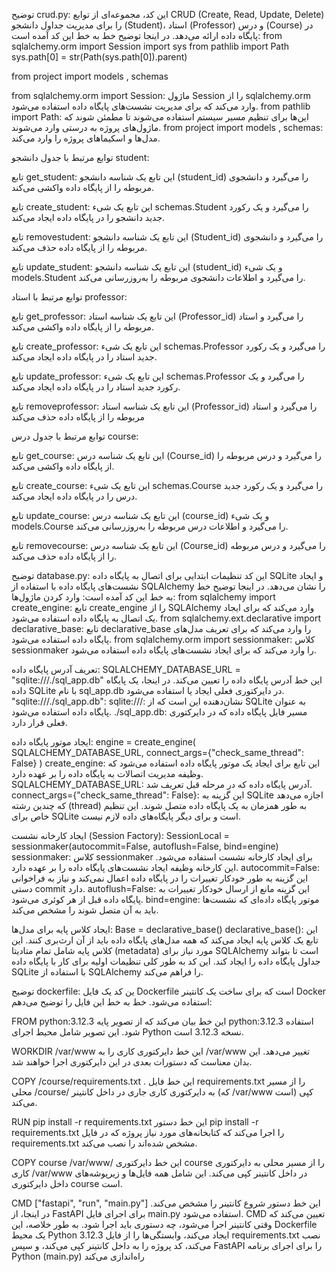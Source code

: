 توضیح crud.py:
این کد، مجموعه‌ای از توابع CRUD (Create, Read, Update, Delete) را برای مدیریت جداول دانشجو (Student)، استاد (Professor) و درس (Course) در پایگاه داده ارائه می‌دهد. در اینجا توضیح خط به خط این کد آمده است:
from sqlalchemy.orm import Session
import sys
from pathlib import Path
sys.path[0] = str(Path(sys.path[0]).parent)

from project import models , schemas

from sqlalchemy.orm import Session: ماژول Session را از sqlalchemy.orm وارد می‌کند که برای مدیریت نشست‌های پایگاه داده استفاده می‌شود.
from pathlib import Path: این‌ها برای تنظیم مسیر سیستم استفاده می‌شوند تا مطمئن شوند که ماژول‌های پروژه به درستی وارد می‌شوند.
from project import models , schemas: مدل‌ها و اسکیماهای پروژه را وارد می‌کند.

توابع مرتبط با جدول دانشجو student:

تابع get_student:
این تابع یک شناسه دانشجو (student_id) را می‌گیرد و دانشجوی مربوطه را از پایگاه داده واکشی می‌کند.

تابع create_student:
این تابع یک شیء schemas.Student را می‌گیرد و یک رکورد جدید دانشجو را در پایگاه داده ایجاد می‌کند.

تابع removestudent:
این تابع یک شناسه دانشجو (Student_id) را می‌گیرد و دانشجوی مربوطه را از پایگاه داده حذف می‌کند.

تابع update_student:
این تابع یک شناسه دانشجو (student_id) و یک شیء models.Student را می‌گیرد و اطلاعات دانشجوی مربوطه را به‌روزرسانی می‌کند.

توابع مرتبط با استاد professor:

تابع get_professor:
این تابع یک شناسه استاد (Professor_id) را می‌گیرد و استاد مربوطه را از پایگاه داده واکشی می‌کند.

تابع create_professor:
این تابع یک شیء schemas.Professor را می‌گیرد و یک رکورد جدید استاد را در پایگاه داده ایجاد می‌کند.

تابع update_professor:
این تابع یک شیء schemas.Professor را می‌گیرد و یک رکورد جدید استاد را در پایگاه داده ایجاد می‌کند.

تابع removeprofessor:
این تابع یک شناسه استاد (Professor_id) را می‌گیرد و استاد مربوطه را از پایگاه داده حذف می‌کند

توابع مرتبط با جدول درس course:

تابع get_course:
این تابع یک شناسه درس (Course_id) را می‌گیرد و درس مربوطه را از پایگاه داده واکشی می‌کند.

تابع create_course:
این تابع یک شیء schemas.Course را می‌گیرد و یک رکورد جدید درس را در پایگاه داده ایجاد می‌کند.

تابع update_course:
این تابع یک شناسه درس (course_id) و یک شیء models.Course را می‌گیرد و اطلاعات درس مربوطه را به‌روزرسانی می‌کند.

تابع removecourse:
این تابع یک شناسه درس (Course_id) را می‌گیرد و درس مربوطه را از پایگاه داده حذف می‌کند.

توضیح database.py:
این کد تنظیمات ابتدایی برای اتصال به پایگاه داده SQLite و ایجاد نشست‌های پایگاه داده با استفاده از SQLAlchemy را نشان می‌دهد. در اینجا توضیح خط به خط این کد آمده است:
وارد کردن ماژول‌ها:
from sqlalchemy import create_engine: تابع create_engine را از SQLAlchemy وارد می‌کند که برای ایجاد یک اتصال به پایگاه داده استفاده می‌شود.
from sqlalchemy.ext.declarative import declarative_base: تابع declarative_base را وارد می‌کند که برای تعریف مدل‌های پایگاه داده استفاده می‌شود.
from sqlalchemy.orm import sessionmaker: کلاس sessionmaker را وارد می‌کند که برای ایجاد نشست‌های پایگاه داده استفاده می‌شود.

تعریف آدرس پایگاه داده:
SQLALCHEMY_DATABASE_URL = "sqlite:///./sql_app.db"
این خط آدرس پایگاه داده را تعیین می‌کند. در اینجا، یک پایگاه داده SQLite با نام sql_app.db در دایرکتوری فعلی ایجاد یا استفاده می‌شود.
"sqlite:///./sql_app.db":
sqlite:///: نشان‌دهنده این است که از SQLite به عنوان پایگاه داده استفاده می‌شود.
./sql_app.db: مسیر فایل پایگاه داده که در دایرکتوری فعلی قرار دارد.

ایجاد موتور پایگاه داده:
engine = create_engine(
    SQLALCHEMY_DATABASE_URL, connect_args={"check_same_thread": False}
)
create_engine: این تابع برای ایجاد یک موتور پایگاه داده استفاده می‌شود که وظیفه مدیریت اتصالات به پایگاه داده را بر عهده دارد.
SQLALCHEMY_DATABASE_URL: آدرس پایگاه داده که در مرحله قبل تعریف شد.
connect_args={"check_same_thread": False}: این گزینه به SQLite اجازه می‌دهد که چندین رشته (thread) به طور همزمان به یک پایگاه داده متصل شوند. این تنظیم خاص برای SQLite است و برای دیگر پایگاه‌های داده لازم نیست.

ایجاد کارخانه نشست (Session Factory):
SessionLocal = sessionmaker(autocommit=False, autoflush=False, bind=engine)
sessionmaker: کلاس sessionmaker برای ایجاد کارخانه نشست استفاده می‌شود. این کارخانه وظیفه ایجاد نشست‌های پایگاه داده را بر عهده دارد.
autocommit=False: این گزینه به طور خودکار تغییرات را در پایگاه داده اعمال نمی‌کند و نیاز به فراخوانی دستی commit دارد.
autoflush=False: این گزینه مانع از ارسال خودکار تغییرات به پایگاه داده قبل از هر کوئری می‌شود.
bind=engine: موتور پایگاه داده‌ای که نشست‌ها باید به آن متصل شوند را مشخص می‌کند.

ایجاد کلاس پایه برای مدل‌ها:
Base = declarative_base()
declarative_base(): این تابع یک کلاس پایه ایجاد می‌کند که همه مدل‌های پایگاه داده باید از آن ارث‌بری کنند. این کلاس پایه شامل تمام متادیتا (metadata) مورد نیاز برای SQLAlchemy است تا بتواند جداول پایگاه داده را ایجاد کند.
این کد به طور کلی تنظیمات اولیه برای کار با پایگاه داده SQLite با استفاده از SQLAlchemy را فراهم می‌کند.

توضیح dockerfile:
ین کد یک فایل Dockerfile است که برای ساخت یک کانتینر Docker استفاده می‌شود. خط به خط این فایل را توضیح می‌دهم:

FROM python:3.12.3
این خط بیان می‌کند که از تصویر پایه python:3.12.3 استفاده شود. این تصویر شامل محیط اجرای Python نسخه 3.12.3 است.

WORKDIR /var/www
این خط دایرکتوری کاری را به /var/www تغییر می‌دهد. این بدان معناست که دستورات بعدی در این دایرکتوری اجرا خواهند شد.

COPY /course/requirements.txt .
این خط فایل requirements.txt را از مسیر محلی /course/ به دایرکتوری کاری جاری در داخل کانتینر (که /var/www است) کپی می‌کند.

RUN pip install -r requirements.txt
این خط دستور pip install -r requirements.txt را اجرا می‌کند که کتابخانه‌های مورد نیاز پروژه که در فایل requirements.txt مشخص شده‌اند را نصب می‌کند.

COPY course /var/www/
این خط دایرکتوری course را از مسیر محلی به دایرکتوری کاری /var/www در داخل کانتینر کپی می‌کند. این شامل همه فایل‌ها و زیرپوشه‌های داخل دایرکتوری course است.

CMD ["fastapi", "run", "main.py"]
این خط دستور شروع کانتینر را مشخص می‌کند. در اینجا، از FastAPI برای اجرای فایل main.py استفاده می‌شود. CMD تعیین می‌کند که وقتی کانتینر اجرا می‌شود، چه دستوری باید اجرا شود.
به طور خلاصه، این Dockerfile یک محیط Python 3.12.3 ایجاد می‌کند، وابستگی‌ها را از فایل requirements.txt نصب می‌کند، کد پروژه را به داخل کانتینر کپی می‌کند، و سپس FastAPI را برای اجرای برنامه Python (main.py) راه‌اندازی می‌کند